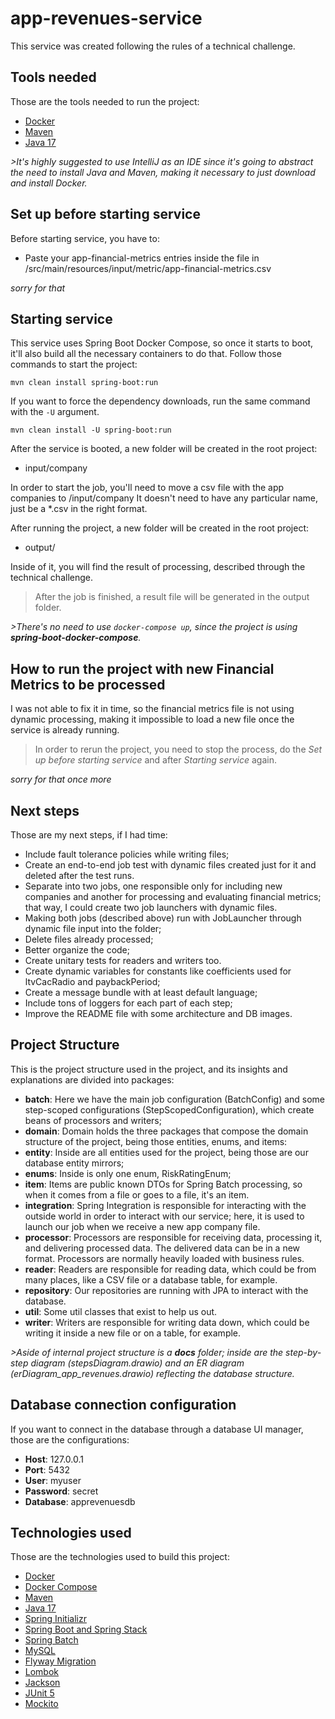 # app-revenues-service
This service was created following the rules of a technical challenge.

## Tools needed
Those are the tools needed to run the project:
* [Docker](https://www.docker.com/products/docker-desktop/)
* [Maven](https://maven.apache.org/download.cgi)
* [Java 17](https://www.oracle.com/java/technologies/javase/jdk17-archive-downloads.html)

*>It's highly suggested to use IntelliJ as an IDE since it's going to abstract the need to install Java and Maven, making it necessary to just download and install Docker.*

## Set up before starting service
Before starting service, you have to:
* Paste your app-financial-metrics entries inside the file in /src/main/resources/input/metric/app-financial-metrics.csv

*sorry for that*

## Starting service
This service uses Spring Boot Docker Compose, so once it starts to boot, it'll also build all the necessary containers to do that. Follow those commands to start the project:

``mvn clean install spring-boot:run``

If you want to force the dependency downloads, run the same command with the ``-U`` argument.

``mvn clean install -U spring-boot:run``

After the service is booted, a new folder will be created in the root project:
* input/company

In order to start the job, you'll need to move a csv file with the app companies to /input/company It doesn't need to have any particular name, just be a *.csv in the right format.

After running the project, a new folder will be created in the root project:
* output/

Inside of it, you will find the result of processing, described through the technical challenge.

>After the job is finished, a result file will be generated in the output folder.

*>There's no need to use `docker-compose up`, since the project is using **spring-boot-docker-compose**.*

## How to run the project with new Financial Metrics to be processed
I was not able to fix it in time, so the financial metrics file is not using dynamic processing, making it impossible to load a new file once the service is already running.

>In order to rerun the project, you need to stop the process, do the *Set up before starting service* and after *Starting service* again.

*sorry for that once more*

## Next steps
Those are my next steps, if I had time:
* Include fault tolerance policies while writing files;
* Create an end-to-end job test with dynamic files created just for it and deleted after the test runs.
* Separate into two jobs, one responsible only for including new companies and another for processing and evaluating financial metrics; that way, I could create two job launchers with dynamic files.
* Making both jobs (described above) run with JobLauncher through dynamic file input into the folder;
* Delete files already processed;
* Better organize the code;
* Create unitary tests for readers and writers too.
* Create dynamic variables for constants like coefficients used for ltvCacRadio and paybackPeriod;
* Create a message bundle with at least default language;
* Include tons of loggers for each part of each step;
* Improve the README file with some architecture and DB images.

## Project Structure
This is the project structure used in the project, and its insights and explanations are divided into packages:
* **batch**: Here we have the main job configuration (BatchConfig) and some step-scoped configurations (StepScopedConfiguration), which create beans of processors and writers;
* **domain**: Domain holds the three packages that compose the domain structure of the project, being those entities, enums, and items:
* **entity**: Inside are all entities used for the project, being those are our database entity mirrors;
* **enums**: Inside is only one enum, RiskRatingEnum;
* **item**: Items are public known DTOs for Spring Batch processing, so when it comes from a file or goes to a file, it's an item.
* **integration**: Spring Integration is responsible for interacting with the outside world in order to interact with our service; here, it is used to launch our job when we receive a new app company file.
* **processor**: Processors are responsible for receiving data, processing it, and delivering processed data. The delivered data can be in a new format. Processors are normally heavily loaded with business rules.
* **reader**: Readers are responsible for reading data, which could be from many places, like a CSV file or a database table, for example.
* **repository**: Our repositories are running with JPA to interact with the database.
* **util**: Some util classes that exist to help us out.
* **writer**: Writers are responsible for writing data down, which could be writing it inside a new file or on a table, for example.

*>Aside of internal project structure is a **docs** folder; inside are the step-by-step diagram (stepsDiagram.drawio) and an ER diagram (erDiagram_app_revenues.drawio) reflecting the database structure.*

## Database connection configuration
If you want to connect in the database through a database UI manager, those are the configurations:
* **Host**: 127.0.0.1
* **Port**: 5432
* **User**: myuser
* **Password**: secret
* **Database**: apprevenuesdb

## Technologies used
Those are the technologies used to build this project:
* [Docker](https://www.docker.com/)
* [Docker Compose](https://docs.docker.com/compose/)
* [Maven](https://maven.apache.org/)
* [Java 17](https://www.oracle.com/java)
* [Spring Initializr](https://start.spring.io/)
* [Spring Boot and Spring Stack](https://spring.io/projects/spring-boot)
* [Spring Batch](https://spring.io/projects/spring-batch/)
* [MySQL](https://www.postgresql.org/)
* [Flyway Migration](https://flywaydb.org/)
* [Lombok](https://projectlombok.org/)
* [Jackson](https://github.com/FasterXML/jackson)
* [JUnit 5](https://junit.org/junit5/)
* [Mockito](https://site.mockito.org/)